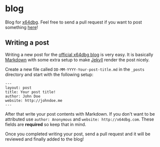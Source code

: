 # blog

Blog for [x64dbg](http://x64dbg.com). Feel free to send a pull request if you want to post something [here](http://blog.x64dbg.com)!

## Writing a post

Writing a new post for the [official x64dbg blog](http://blog.x64dbg.com) is very easy. It is basically [Markdown](https://simplemde.com/markdown-guide) with some extra setup to make [Jekyll](https://jekyllrb.com) render the post nicely.

Create a new file called `DD-MM-YYYY-Your-post-title.md` in the `_posts` directory and start with the following setup:

```
---
layout: post
title: Your post title!
author: John Doe
website: http://johndoe.me
---
```

After that write your post contents with Markdown. If you don't want to be attributed use `author: Anonymous` and `website: http://x64dbg.com`. These fields are **required** so keep that in mind.

Once you completed writing your post, send a pull request and it will be reviewed and finally added to the blog!
